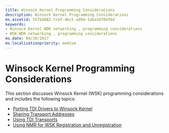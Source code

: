 ```yaml
---
title: Winsock Kernel Programming Considerations
description: Winsock Kernel Programming Considerations
ms.assetid: 55fb4882-fcbf-4bc5-ad94-1aba3df04f6d
keywords:
- Winsock Kernel WDK networking , programming considerations
- WSK WDK networking , programming considerations
ms.date: 04/20/2017
ms.localizationpriority: medium
---
```


# Winsock Kernel Programming Considerations


This section discusses Winsock Kernel (WSK) programming considerations and includes the following topics:

-   [Porting TDI Drivers to Winsock Kernel](porting-tdi-drivers-to-winsock-kernel.md)
-   [Sharing Transport Addresses](sharing-transport-addresses.md)
-   [Using TDI Transports](using-tdi-transports.md)
-   [Using NMR for WSK Registration and Unregistration](using-nmr-for-wsk-registration-and-unregistration.md)

 

 





